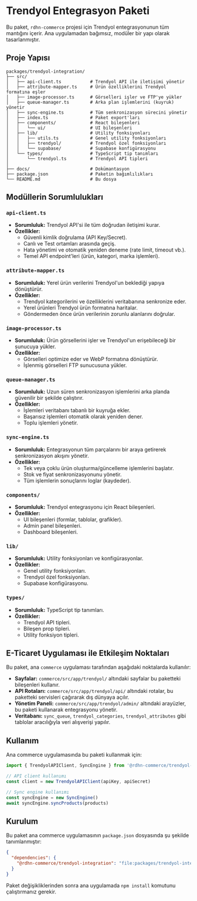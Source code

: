 # Trendyol Entegrasyon Paketi

Bu paket, `rdhn-commerce` projesi için Trendyol entegrasyonunun tüm mantığını içerir. Ana uygulamadan bağımsız, modüler bir yapı olarak tasarlanmıştır.

## Proje Yapısı

```
packages/trendyol-integration/
├── src/
│   ├── api-client.ts           # Trendyol API ile iletişimi yönetir
│   ├── attribute-mapper.ts     # Ürün özelliklerini Trendyol formatına eşler
│   ├── image-processor.ts      # Görselleri işler ve FTP'ye yükler
│   ├── queue-manager.ts        # Arka plan işlemlerini (kuyruk) yönetir
│   ├── sync-engine.ts          # Tüm senkronizasyon sürecini yönetir
│   ├── index.ts                # Paket export'ları
│   ├── components/             # React bileşenleri
│   │   └── ui/                 # UI bileşenleri
│   ├── lib/                    # Utility fonksiyonları
│   │   ├── utils.ts            # Genel utility fonksiyonları
│   │   ├── trendyol/           # Trendyol özel fonksiyonları
│   │   └── supabase/           # Supabase konfigürasyonu
│   └── types/                  # TypeScript tip tanımları
│       └── trendyol.ts         # Trendyol API tipleri
│
├── docs/                       # Dokümantasyon
├── package.json                # Paketin bağımlılıkları
└── README.md                   # Bu dosya
```

## Modüllerin Sorumlulukları

### `api-client.ts`
- **Sorumluluk:** Trendyol API'si ile tüm doğrudan iletişimi kurar.
- **Özellikler:**
  - Güvenli kimlik doğrulama (API Key/Secret).
  - Canlı ve Test ortamları arasında geçiş.
  - Hata yönetimi ve otomatik yeniden deneme (rate limit, timeout vb.).
  - Temel API endpoint'leri (ürün, kategori, marka işlemleri).

### `attribute-mapper.ts`
- **Sorumluluk:** Yerel ürün verilerini Trendyol'un beklediği yapıya dönüştürür.
- **Özellikler:**
  - Trendyol kategorilerini ve özelliklerini veritabanına senkronize eder.
  - Yerel ürünleri Trendyol ürün formatına haritalar.
  - Göndermeden önce ürün verilerinin zorunlu alanlarını doğrular.

### `image-processor.ts`
- **Sorumluluk:** Ürün görsellerini işler ve Trendyol'un erişebileceği bir sunucuya yükler.
- **Özellikler:**
  - Görselleri optimize eder ve WebP formatına dönüştürür.
  - İşlenmiş görselleri FTP sunucusuna yükler.

### `queue-manager.ts`
- **Sorumluluk:** Uzun süren senkronizasyon işlemlerini arka planda güvenilir bir şekilde çalıştırır.
- **Özellikler:**
  - İşlemleri veritabanı tabanlı bir kuyruğa ekler.
  - Başarısız işlemleri otomatik olarak yeniden dener.
  - Toplu işlemleri yönetir.

### `sync-engine.ts`
- **Sorumluluk:** Entegrasyonun tüm parçalarını bir araya getirerek senkronizasyon akışını yönetir.
- **Özellikler:**
  - Tek veya çoklu ürün oluşturma/güncelleme işlemlerini başlatır.
  - Stok ve fiyat senkronizasyonunu yönetir.
  - Tüm işlemlerin sonuçlarını loglar (kaydeder).

### `components/`
- **Sorumluluk:** Trendyol entegrasyonu için React bileşenleri.
- **Özellikler:**
  - UI bileşenleri (formlar, tablolar, grafikler).
  - Admin panel bileşenleri.
  - Dashboard bileşenleri.

### `lib/`
- **Sorumluluk:** Utility fonksiyonları ve konfigürasyonlar.
- **Özellikler:**
  - Genel utility fonksiyonları.
  - Trendyol özel fonksiyonları.
  - Supabase konfigürasyonu.

### `types/`
- **Sorumluluk:** TypeScript tip tanımları.
- **Özellikler:**
  - Trendyol API tipleri.
  - Bileşen prop tipleri.
  - Utility fonksiyon tipleri.

## E-Ticaret Uygulaması ile Etkileşim Noktaları

Bu paket, ana `commerce` uygulaması tarafından aşağıdaki noktalarda kullanılır:

- **Sayfalar:** `commerce/src/app/trendyol/` altındaki sayfalar bu paketteki bileşenleri kullanır.
- **API Rotaları:** `commerce/src/app/trendyol/api/` altındaki rotalar, bu paketteki servisleri çağırarak dış dünyaya açılır.
- **Yönetim Paneli:** `commerce/src/app/trendyol/admin/` altındaki arayüzler, bu paketi kullanarak entegrasyonu yönetir.
- **Veritabanı:** `sync_queue`, `trendyol_categories`, `trendyol_attributes` gibi tablolar aracılığıyla veri alışverişi yapılır.

## Kullanım

Ana commerce uygulamasında bu paketi kullanmak için:

```typescript
import { TrendyolAPIClient, SyncEngine } from '@rdhn-commerce/trendyol-integration'

// API client kullanımı
const client = new TrendyolAPIClient(apiKey, apiSecret)

// Sync engine kullanımı
const syncEngine = new SyncEngine()
await syncEngine.syncProducts(products)
```

## Kurulum

Bu paket ana commerce uygulamasının `package.json` dosyasında şu şekilde tanımlanmıştır:

```json
{
  "dependencies": {
    "@rdhn-commerce/trendyol-integration": "file:packages/trendyol-integration"
  }
}
```

Paket değişikliklerinden sonra ana uygulamada `npm install` komutunu çalıştırmanız gerekir. 